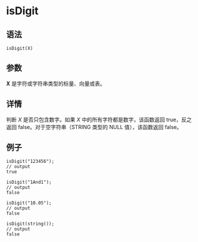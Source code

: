 # isDigit

## 语法

`isDigit(X)`

## 参数

**X** 是字符或字符串类型的标量、向量或表。

## 详情

判断 *X* 是否只包含数字。如果 *X* 中的所有字符都是数字，该函数返回 true，反之返回 false。对于空字符串（STRING 类型的
NULL 值），该函数返回 false。

## 例子

```
isDigit("123456");
// output
true

isDigit("1And1");
// output
false

isDigit("10.05");
// output
false

isDigit(string());
// output
false
```

